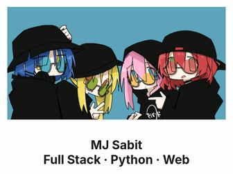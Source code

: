 [![Bocchi Banner](/static/images/all_black_stylized.jpg)]()

<div align="center">
    <h1>
        MJ Sabit
        <br>
        Full Stack &#183; Python &#183; Web
    </h1>
</div>

[gmail-ref]: mailto:seyluofficial@gmail.com
[gmail-img]: https://img.shields.io/badge/Gmail-D14836?style=for-the-badge&logo=gmail&logoColor=white

<!-- Server/RunEnv-->
[wsgi-ref]: https://wsgi.readthedocs.io/en/latest/
[wsgi-img]: https://img.shields.io/badge/WSGI-FFD43B?style=for-the-badge&logo=python&logoColor=blue

[gunicorn-ref]: https://docs.gunicorn.org/en/stable/
[gunicorn-img]: https://img.shields.io/badge/Gunicorn-499848?style=for-the-badge&logo=gunicorn&logoColor=white

[node-ref]: https://nodejs.org/en/
[node-img]: https://img.shields.io/badge/Node.js-339933?style=for-the-badge&logo=nodedotjs&logoColor=white

[apache-ref]: https://httpd.apache.org/
[apache-img]: https://img.shields.io/badge/Apache-D22128?style=for-the-badge&logo=Apache&logoColor=white

<!-- Script -->
[python-ref]: https://www.python.org/
[python-img]: https://img.shields.io/badge/Python-FFD43B?style=for-the-badge&logo=python&logoColor=blue

[bash-ref]: https://www.gnu.org/software/bash/
[bash-img]: https://img.shields.io/badge/GNU%20Bash-4EAA25?style=for-the-badge&logo=GNU%20Bash&logoColor=white

[javascript-ref]: https://www.javascript.com/
[javascript-img]: https://img.shields.io/badge/JavaScript-323330?style=for-the-badge&logo=javascript&logoColor=F7DF1E

[php-ref]: https://www.php.net/
[php-img]: https://img.shields.io/badge/PHP-777BB4?style=for-the-badge&logo=php&logoColor=white

<!-- Framework -->
[django-ref]: https://www.djangoproject.com/
[django-img]: https://img.shields.io/badge/Django-092E20?style=for-the-badge&logo=django&logoColor=green

[flask-ref]: https://flask.palletsprojects.com/
[flask-img]: https://img.shields.io/badge/Flask-000000?style=for-the-badge&logo=flask&logoColor=white

[express-ref]: https://expressjs.com/
[express-img]: https://img.shields.io/badge/Express.js-000000?style=for-the-badge&logo=express&logoColor=white

[laravel-ref]: https://laravel.com/
[laravel-img]: https://img.shields.io/badge/Laravel-FF2D20?style=for-the-badge&logo=laravel&logoColor=white

<!-- Template Engine -->
[jinja-ref]: https://jinja.palletsprojects.com/
[jinja-img]: https://img.shields.io/badge/Jinja-B41717?style=for-the-badge&logo=jinja&logoColor=white

[handlebars-ref]: https://handlebarsjs.com/
[handlebars-img]: https://img.shields.io/badge/Handlebars.js-f0772b?style=for-the-badge&logo=handlebarsdotjs&logoColor=black

[twig-ref]: https://twig.symfony.com/
[twig-img]: https://img.shields.io/badge/Twig-000000?style=for-the-badge&logo=Symfony&logoColor=white

[blade-ref]: https://laravel.com/docs/blade
[blade-img]: https://img.shields.io/badge/Blade-FF2D20?style=for-the-badge&logo=laravel&logoColor=white

<!-- Database -->
[postgres-ref]: https://www.postgresql.org/
[postgres-img]: https://img.shields.io/badge/PostgreSQL-316192?style=for-the-badge&logo=postgresql&logoColor=white

[mysql-ref]: https://www.mysql.com/
[mysql-img]: https://img.shields.io/badge/MySQL-005C84?style=for-the-badge&logo=mysql&logoColor=white

[sqlite-ref]: https://www.sqlite.org/
[sqlite-img]: https://img.shields.io/badge/SQLite-07405E?style=for-the-badge&logo=sqlite&logoColor=white

<!-- Other Tools -->
[postman-ref]: https://www.postman.com/
[postman-img]: https://img.shields.io/badge/Postman-FF6C37?style=for-the-badge&logo=Postman&logoColor=white

[diagrams.net-ref]: https://app.diagrams.net/
[diagrams.net-img]: https://img.shields.io/badge/Diagrams.net-F08705?style=for-the-badge&logo=diagrams.net&logoColor=white

[pgadmin-ref]: https://www.pgadmin.org/
[pgadmin-img]: https://img.shields.io/badge/pgAdmin-316192?style=for-the-badge&logo=postgresql&logoColor=white

[phpmyadmin-ref]: https://www.phpmyadmin.net/
[phpmyadmin-img]: https://img.shields.io/badge/phpMyAdmin-6C78AF?style=for-the-badge&logo=phpmyadmin&logoColor=white

<!-- Markup -->
[html-ref]: https://html.spec.whatwg.org/multipage/
[html-img]: https://img.shields.io/badge/HTML5-E34F26?style=for-the-badge&logo=html5&logoColor=white

[markdown-ref]: https://www.markdownguide.org/
[markdown-img]: https://img.shields.io/badge/Markdown-000000?style=for-the-badge&logo=markdown&logoColor=white

[svg-ref]: https://www.w3.org/Graphics/SVG/
[svg-img]: https://img.shields.io/badge/SVG-FAA918?style=for-the-badge&logo=svg&logoColor=white

<!-- Preprocessor -->
[sass-ref]: https://sass-lang.com/dart-sass
[sass-img]: https://img.shields.io/badge/Sass-CC6699?style=for-the-badge&logo=sass&logoColor=white

[less-ref]: https://lesscss.org/
[less-img]: https://img.shields.io/badge/Less-1D365D?style=for-the-badge&logo=less&logoColor=white

<!-- Framework -->
[bootstrap-ref]: https://getbootstrap.com/
[bootstrap-img]: https://img.shields.io/badge/Bootstrap-563D7C?style=for-the-badge&logo=bootstrap&logoColor=white

[material-ref]: https://material.io/
[material-img]: https://img.shields.io/badge/material%20design-757575?style=for-the-badge&logo=material%20design&logoColor=white

<!-- Library -->
[react-ref]: https://reactjs.org/
[react-img]: https://img.shields.io/badge/React-20232A?style=for-the-badge&logo=react&logoColor=61DAFB

[redux-ref]: https://redux.js.org/
[redux-img]: https://img.shields.io/badge/Redux-593D88?style=for-the-badge&logo=redux&logoColor=white

[jquery-ref]: https://jquery.com/
[jquery-img]: https://img.shields.io/badge/jQuery-0769AD?style=for-the-badge&logo=jquery&logoColor=white

<!-- Task Runner -->
[gulp-ref]: https://gulpjs.com/
[gulp-img]: https://img.shields.io/badge/Gulp-CF4647?style=for-the-badge&logo=gulp&logoColor=white

[grunt-ref]: https://gruntjs.com/
[grunt-img]: https://img.shields.io/badge/Grunt-FAA918?style=for-the-badge&logo=grunt&logoColor=white

<!-- Package Manager -->
[npm-ref]: https://www.npmjs.com/
[npm-img]: https://img.shields.io/badge/npm-CB3837?style=for-the-badge&logo=npm&logoColor=white

[yarn-ref]: https://yarnpkg.com/
[yarn-img]: https://img.shields.io/badge/Yarn-2C8EBB?style=for-the-badge&logo=yarn&logoColor=white

<!-- Others -->
[css-ref]: https://www.w3.org/TR/CSS/

<!-- Operating System -->
[ubuntu-ref]: https://ubuntu.com/
[ubuntu-img]: https://img.shields.io/badge/Ubuntu-E95420?style=for-the-badge&logo=ubuntu&logoColor=white

[linux-ref]: https://www.linux.org/
[linux-img]: https://img.shields.io/badge/Linux-FCC624?style=for-the-badge&logo=linux&logoColor=black

[windows-ref]: https://www.microsoft.com/windows
[windows-img]: https://img.shields.io/badge/Windows-0078D6?style=for-the-badge&logo=windows&logoColor=white

<!-- Text Editor -->
[sublime-ref]: https://www.sublimetext.com/
[sublime-img]: https://img.shields.io/badge/sublime_text-%23575757.svg?&style=for-the-badge&logo=sublime-text&logoColor=important

[notepad++-ref]: https://notepad-plus-plus.org/
[notepad++-img]: https://img.shields.io/badge/Notepad++-90E59A.svg?style=for-the-badge&logo=notepad%2B%2B&logoColor=black

<!-- Integrated DevEnv -->
[vscode-ref]: https://code.visualstudio.com/
[vscode-img]: https://img.shields.io/badge/VSCode-0078D4?style=for-the-badge&logo=visual%20studio%20code&logoColor=white

[netbeans-ref]: https://netbeans.apache.org/
[netbeans-img]: https://img.shields.io/badge/netbeans-1B6AC6?style=for-the-badge&logo=apache%20netbeans%20IDE&logoColor=white

[turboc++-ref]: https://en.wikipedia.org/wiki/Turbo_C%2B%2B
[turboc++-img]: https://img.shields.io/badge/Turbo_C%2B%2B-00599C?style=for-the-badge&logo=c%2B%2B&logoColor=white

[scratch-ref]: https://scratch.mit.edu/
[scratch-img]: https://img.shields.io/badge/Scratch-4D97FF?style=for-the-badge&logo=Scratch&logoColor=white

<!-- Programming Language -->
[c-ref]: https://www.open-std.org/jtc1/sc22/wg14/
[c-img]: https://img.shields.io/badge/C-00599C?style=for-the-badge&logo=c&logoColor=white

[c++-ref]: https://isocpp.org/
[c++-img]: https://img.shields.io/badge/C%2B%2B-00599C?style=for-the-badge&logo=c%2B%2B&logoColor=white

[java-ref]: https://www.java.com/
[java-img]: https://img.shields.io/badge/Java-F80000?style=for-the-badge&logo=oracle&logoColor=black

<!-- Deployment -->
[render-ref]: https://render.com/
[render-img]: https://img.shields.io/badge/Render-17C987?style=for-the-badge&logo=render&logoColor=white

[pythonanywhere-ref]: https://www.pythonanywhere.com/
[pythonanywhere-img]: https://img.shields.io/badge/PythonAnywhere-FFD43B?style=for-the-badge&logo=python&logoColor=blue

[heroku-ref]: https://www.heroku.com/
[heroku-img]: https://img.shields.io/badge/Heroku-430098?style=for-the-badge&logo=heroku&logoColor=white

[vercel-ref]: https://vercel.com/
[vercel-img]: https://img.shields.io/badge/Vercel-000000?style=for-the-badge&logo=vercel&logoColor=white

[githubpages-ref]: https://pages.github.com/
[githubpages-img]: https://img.shields.io/badge/GitHub%20Pages-222222?style=for-the-badge&logo=GitHub%20Pages&logoColor=white

<!-- Version Control -->
[git-ref]: https://git-scm.com/
[git-img]: https://img.shields.io/badge/GIT-E44C30?style=for-the-badge&logo=git&logoColor=white

[gitkraken-ref]: https://www.gitkraken.com/
[gitkraken-img]: https://img.shields.io/badge/GitKraken-179287?style=for-the-badge&logo=GitKraken&logoColor=white

[sourcetree-ref]: https://www.sourcetreeapp.com/
[sourcetree-img]: https://img.shields.io/badge/Sourcetree-0052CC?style=for-the-badge&logo=Sourcetree&logoColor=white

[mail-deploy-ref]: https://seylu.pythonanywhere.com/login/admin

[clone-templates-deploy-ref]: https://clone-templates.onrender.com/

[wikipedia-clone-deploy-ref]: https://wikipedia-clone-seylu.herokuapp.com/
[wikipedia-clone-demo-ref]: https://youtu.be/KSov2QSPx4s

[google-clone-deploy-ref]: https://google-clone-seylu.vercel.app/
[google-clone-demo-ref]: https://youtu.be/FYXgJcMr4YQ

[doggo-dash-deploy-ref]: https://seylu.github.io/doggo-dash/
[doggo-dash-demo-ref]: https://youtu.be/kXCYEwcMD8I

[fiftyville-deploy-ref]: https://fiftyville.herokuapp.com/
[fiftyville-demo-ref]: https://youtu.be/l2aBCjvdwhM

[pythonanywhere-deploy-img]: https://img.shields.io/badge/View%20Deployment%20on%20PythonAnywhere-FFD43B?style=for-the-badge&logo=python&logoColor=blue
[render-deploy-img]: https://img.shields.io/badge/View%20Deployment%20on%20Render-17C987?style=for-the-badge&logo=render&logoColor=white
[heroku-deploy-img]: https://img.shields.io/badge/View%20Deployment%20on%20Heroku-430098?style=for-the-badge&logo=heroku&logoColor=white
[vercel-deploy-deploy-img]: https://img.shields.io/badge/View%20Deployment%20on%20Vercel-000000?style=for-the-badge&logo=vercel&logoColor=white
[githubpages-deploy-img]: https://img.shields.io/badge/View%20Deployment%20on%20GitHub%20Pages-222222?style=for-the-badge&logo=GitHub%20Pages&logoColor=white

[youtube-demo-img]: https://img.shields.io/badge/Watch%20Demo%20on%20YouTube-FF0000?style=for-the-badge&logo=youtube&logoColor=white

<!-- Backend Framework -->
[django-icon]: /static/svg/technologies/django.svg "Django"
[flask-icon]: /static/svg/technologies/flask.svg "Flask"
[express-icon]: /static/svg/technologies/express.svg "Express"

<!-- Server/RunEnv -->
[gunicorn-icon]: /static/svg/technologies/gunicorn.svg "Gunicorn"
[node-icon]: /static/svg/technologies/node.svg "Node"

<!-- Backend Scripting -->
[python-icon]: /static/svg/technologies/python.svg "Python"
[javascript-icon]: /static/svg/technologies/javascript.svg "JavaScript"

<!-- Template Engine -->
[jinja-icon]: /static/svg/technologies/jinja.svg "Jinja"
[handlebars-icon]: /static/svg/technologies/handlebars.svg "Handlebars"

<!-- Database -->
[postgres-icon]: /static/svg/technologies/postgres.svg "PostgreSQL"
[sqlite-icon]: /static/svg/technologies/sqlite.svg "SQlite"

<!-- Frontend Framework -->
[bootstrap-icon]: /static/svg/technologies/bootstrap.svg "Bootstrap"
[material-icon]: /static/svg/technologies/material.svg "Material"

<!-- Frontend Library -->
[jquery-icon]: /static/svg/technologies/jquery.svg "JQuery"

<!-- Frontend -->
[css-icon]: /static/svg/technologies/css.svg "CSS"
[html-icon]: /static/svg/technologies/html.svg "HTML"

<!-- Others -->
[scratch-icon]: /static/svg/technologies/scratch.svg "Scratch"

